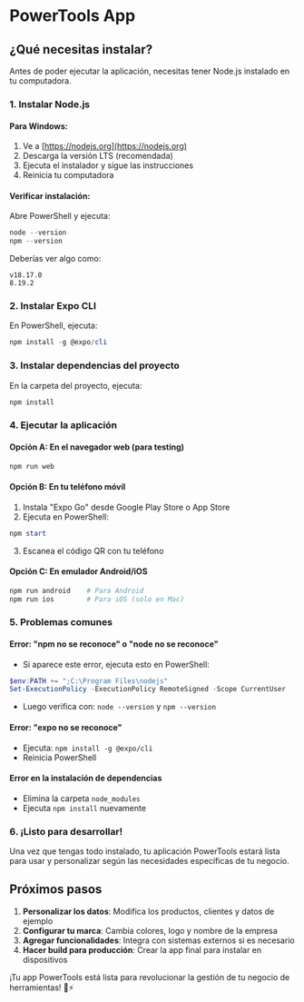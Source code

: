 # PowerTools App

## ¿Qué necesitas instalar?

Antes de poder ejecutar la aplicación, necesitas tener Node.js instalado en tu computadora.

### 1. Instalar Node.js

#### Para Windows:
1. Ve a [https://nodejs.org](https://nodejs.org)
2. Descarga la versión LTS (recomendada)
3. Ejecuta el instalador y sigue las instrucciones
4. Reinicia tu computadora

#### Verificar instalación:
Abre PowerShell y ejecuta:
```powershell
node --version
npm --version
```

Deberías ver algo como:
```
v18.17.0
8.19.2
```

### 2. Instalar Expo CLI
En PowerShell, ejecuta:
```powershell
npm install -g @expo/cli
```

### 3. Instalar dependencias del proyecto
En la carpeta del proyecto, ejecuta:
```powershell
npm install
```

### 4. Ejecutar la aplicación

#### Opción A: En el navegador web (para testing)
```powershell
npm run web
```

#### Opción B: En tu teléfono móvil
1. Instala "Expo Go" desde Google Play Store o App Store
2. Ejecuta en PowerShell:
```powershell
npm start
```
3. Escanea el código QR con tu teléfono

#### Opción C: En emulador Android/iOS
```powershell
npm run android    # Para Android
npm run ios        # Para iOS (solo en Mac)
```

### 5. Problemas comunes

#### Error: "npm no se reconoce" o "node no se reconoce"
- Si aparece este error, ejecuta esto en PowerShell:
```powershell
$env:PATH += ";C:\Program Files\nodejs"
Set-ExecutionPolicy -ExecutionPolicy RemoteSigned -Scope CurrentUser
```
- Luego verifica con: `node --version` y `npm --version`

#### Error: "expo no se reconoce"
- Ejecuta: `npm install -g @expo/cli`
- Reinicia PowerShell

#### Error en la instalación de dependencias
- Elimina la carpeta `node_modules`
- Ejecuta `npm install` nuevamente

### 6. ¡Listo para desarrollar!

Una vez que tengas todo instalado, tu aplicación PowerTools estará lista para usar y personalizar según las necesidades específicas de tu negocio.

## Próximos pasos

1. **Personalizar los datos**: Modifica los productos, clientes y datos de ejemplo
2. **Configurar tu marca**: Cambia colores, logo y nombre de la empresa
3. **Agregar funcionalidades**: Integra con sistemas externos si es necesario
4. **Hacer build para producción**: Crear la app final para instalar en dispositivos

¡Tu app PowerTools está lista para revolucionar la gestión de tu negocio de herramientas! 🔧⚡
